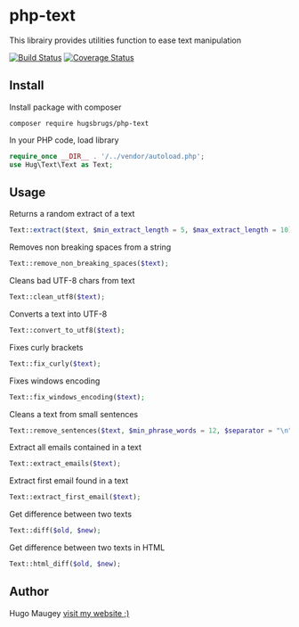 # php-text

This librairy provides utilities function to ease text manipulation

[![Build Status](https://travis-ci.org/hugsbrugs/php-text.svg?branch=master)](https://travis-ci.org/hugsbrugs/php-text)
[![Coverage Status](https://coveralls.io/repos/github/hugsbrugs/php-text/badge.svg?branch=master)](https://coveralls.io/github/hugsbrugs/php-text?branch=master)

## Install

Install package with composer
```
composer require hugsbrugs/php-text
```

In your PHP code, load library
```php
require_once __DIR__ . '/../vendor/autoload.php';
use Hug\Text\Text as Text;
```

## Usage

Returns a random extract of a text
```php
Text::extract($text, $min_extract_length = 5, $max_extract_length = 10);
```

Removes non breaking spaces from a string
```php
Text::remove_non_breaking_spaces($text);
```

Cleans bad UTF-8 chars from text
```php
Text::clean_utf8($text);
```

Converts a text into UTF-8
```php
Text::convert_to_utf8($text);
```

Fixes curly brackets
```php
Text::fix_curly($text);
```

Fixes windows encoding
```php
Text::fix_windows_encoding($text);
```

Cleans a text from small sentences
```php
Text::remove_sentences($text, $min_phrase_words = 12, $separator = "\n");
```

Extract all emails contained in a text
```php
Text::extract_emails($text);
```

Extract first email found in a text
```php
Text::extract_first_email($text);
```

Get difference between two texts
```php
Text::diff($old, $new);
```

Get difference between two texts in HTML
```php
Text::html_diff($old, $new);
```

## Author

Hugo Maugey [visit my website ;)](https://hugo.maugey.fr)